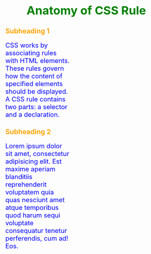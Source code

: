 <!DOCTYPE html>
<head>
<meta charset="utf-8">
<title>Anatomy of a CSS Rule</title>
<style>
 p {
  color: blue;
  font-size: 20px;
  width: 200px;
 } 
h1 {
  color: green;
  font-size: 36px;
  text-align: center;
 }
h2 {
 color: orange;
 }
</style>
</head>
<body>
<h1>Anatomy of CSS Rule</h1>
<h2>Subheading 1</h2>
<p>CSS works by associating rules with HTML elements. These rules govern how the content of specified elements should be displayed. A CSS rule contains two parts: a selector and a declaration.</p>
<h2>Subheading 2</h2>
<p>Lorem ipsum dolor sit amet, consectetur adipisicing elit. Est maxime aperiam blanditiis reprehenderit voluptatem quia quas nesciunt amet atque temporibus quod harum sequi voluptate consequatur tenetur perferendis, cum ad! Eos.</p>
</body>
</html>
